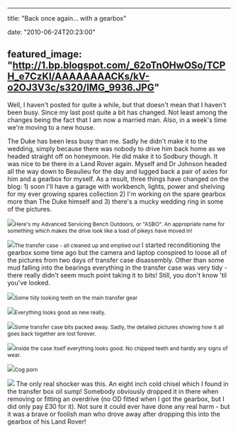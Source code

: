 
---
title: "Back once again... with a gearbox"

date: "2010-06-24T20:23:00"

featured_image: "http://1.bp.blogspot.com/_62oTnOHwOSo/TCPH_e7CzKI/AAAAAAAACKs/kV-o2OJ3V3c/s320/IMG_9936.JPG"
---



Well, I haven't posted for quite a while, but that doesn't mean that I haven't been busy.  Since my last post quite a bit has changed.  Not least among the changes being the fact that I am now a married man.  Also, in a week's time we're moving to a new house.

The Duke has been less busy than me.  Sadly he didn't make it to the wedding, simply because there was nobody to drive him back home as we headed straight off on honeymoon.  He did make it to <span>Sodbury</span> though.  It was nice to be there in a Land Rover again.  Myself and Dr Johnson headed all the way down to <span>Beaulieu</span> for the day and lugged back a pair of <span>axles</span> for him and a gearbox for myself.
As a result, three things have changed on the blog: 1) soon I'll have a garage with workbench, lights, power and shelving for my ever growing spares collection 2) I'm working on the spare gearbox more than The Duke himself and 3) there's a mucky wedding ring in some of the pictures.

<a href="http://1.bp.blogspot.com/_62oTnOHwOSo/TCPH_e7CzKI/AAAAAAAACKs/kV-o2OJ3V3c/s1600/IMG_9936.JPG"><img src="/images/back-once-again-with-a-gearbox/IMG_9936.JPG"/></a><span style="font-size:85%;">Here's my Advanced Servicing Bench Outdoors, or "<span>ASBO</span>".  An appropriate name for something which makes the drive look like a load of <span>pikeys</span> have moved in!</span>

<a href="http://3.bp.blogspot.com/_62oTnOHwOSo/TCPHm5YymrI/AAAAAAAACJ8/_5Kt2rRMZgE/s1600/IMG_9954.JPG"><img src="/images/back-once-again-with-a-gearbox/IMG_9954.JPG"/></a><span style="font-size:85%;">The transfer case - all cleaned up and emptied out
</span>
I started reconditioning the gearbox some time ago but the camera and laptop conspired to loose all of the pictures from two days of transfer case <span>disassembly</span>. Other than some mud falling into the bearings everything in the transfer case was very tidy - there really didn't seem much point taking it to bits!  Still, you don't know 'til you've looked.

<a href="http://4.bp.blogspot.com/_62oTnOHwOSo/TCPH-xRfcnI/AAAAAAAACKk/9lW_F8cX3xU/s1600/IMG_9939.JPG"><img src="/images/back-once-again-with-a-gearbox/IMG_9939.JPG"/></a><span style="font-size:85%;">Some tidy looking teeth on the main transfer gear</span>

<a href="http://3.bp.blogspot.com/_62oTnOHwOSo/TCPH-uW3sFI/AAAAAAAACKc/Qjh6-pR7Ejs/s1600/IMG_9943.JPG"><img src="/images/back-once-again-with-a-gearbox/IMG_9943.JPG"/></a><span style="font-size:85%;">Everything looks good as new really.</span>

<a href="http://4.bp.blogspot.com/_62oTnOHwOSo/TCPH-PlGT9I/AAAAAAAACKU/x9nOWcghgt4/s1600/IMG_9945.JPG"><img src="/images/back-once-again-with-a-gearbox/IMG_9945.JPG"/></a><span style="font-size:85%;">Some transfer case bits packed away.  Sadly, the detailed pictures showing how it all goes back together are lost forever.</span>

<a href="http://3.bp.blogspot.com/_62oTnOHwOSo/TCPH9l17j5I/AAAAAAAACKM/KD_IGlva8_s/s1600/IMG_9946.JPG"><img src="/images/back-once-again-with-a-gearbox/IMG_9946.JPG"/></a><span style="font-size:85%;">Inside the case itself everything looks good.  No chipped teeth and hardly any signs of wear.</span>

<a href="http://3.bp.blogspot.com/_62oTnOHwOSo/TCPHnd8I6DI/AAAAAAAACKE/_s34kyEGeNk/s1600/IMG_9952.JPG"><img src="/images/back-once-again-with-a-gearbox/IMG_9952.JPG"/></a><span style="font-size:85%;">Cog porn</span>

<a href="http://1.bp.blogspot.com/_62oTnOHwOSo/TCPHmjD9R6I/AAAAAAAACJ0/bTe9stnhOoE/s1600/IMG_9956.JPG"><img src="/images/back-once-again-with-a-gearbox/IMG_9956.JPG"/></a>
The only real shocker was this.  An eight inch cold chisel which I found in the transfer box oil sump!  Somebody obviously dropped it in there when removing or fitting an overdrive (no OD fitted when I got the gearbox, but I did only pay £30 for it).  Not sure it could ever have done any real harm - but it was a brave or foolish man who drove away after dropping this into the gearbox of his Land Rover!

